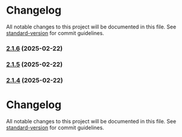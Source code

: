 # Changelog

All notable changes to this project will be documented in this file. See [standard-version](https://github.com/conventional-changelog/standard-version) for commit guidelines.

### [2.1.6](https://github.com/ox-ds/colors/compare/v2.1.5...v2.1.6) (2025-02-22)

### [2.1.5](https://github.com/ox-ds/colors/compare/v2.1.4...v2.1.5) (2025-02-22)

### [2.1.4](https://github.com/ox-ds/colors/compare/v2.1.3...v2.1.4) (2025-02-22)

# Changelog

All notable changes to this project will be documented in this file. See [standard-version](https://github.com/conventional-changelog/standard-version) for commit guidelines.

